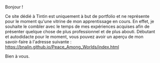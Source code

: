 Bonjour !

Ce site dédié à Tintin est uniquement à but de portfolio et ne représente pour le moment qu'une vitrine de mon apprentissage en cours.
En effet, je souhaite le combler avec le temps de mes expériences acquises afin de présenter quelque chose de plus professionnel et de plus abouti.
Débutant et autodidacte pour le moment, vous pouvez avoir un aperçu de mon savoir-faire à l'adresse suivante :
https://bnalin.github.io/Peace_Among_Worlds/index.html


Bien à vous.
